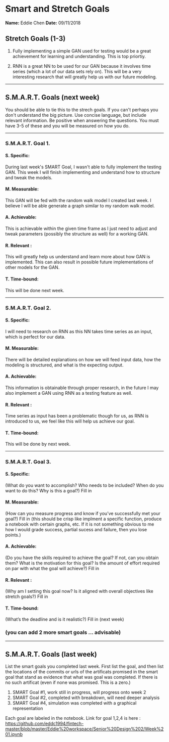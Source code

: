 # Smart and Stretch Goals

**Name:** Eddie Chen
**Date:** 09/11/2018

## Stretch Goals (1-3)

1. Fully implementing a simple GAN used for testing would be a great achievement for learning and understanding. This is top priortiy.

2. RNN is a great NN to be used for our GAN because it involves time series (which a lot of our data sets rely on). This will be a very interesting research that will greatly help us with our future modeling.

----------------------------------------------------------------------------------------------------------------------------------------
## S.M.A.R.T. Goals (next week)

You should be able to tie this to the strech goals. If you can't perhaps you don't understand the big picture.
Use concise language, but include relevant information. Be positive when answering the questions. You must have
3-5 of these and you will be measured on how you do.

----------------------------------------------------------------------------------------------------------------------------------------
### S.M.A.R.T. Goal 1.

#### S. Specific: 
During last week's SMART Goal, I wasn't able to fully implement the testing GAN. This week I will finish implementing and understand how to structure and tweak the models.

#### M. Measurable: 
This GAN will be fed with the random walk model I created last week. I believe I will be able generate a graph similar to my random walk model.

#### A. Achievable: 
This is achievable within the given time frame as I just need to adjust and tweak parameters (possibly the structure as well) for a working GAN.

#### R. Relevant :
This will greatly help us understand and learn more about how GAN is implemented. This can also result in possible future implementations of other models for the GAN.

#### T. Time-bound: 
This will be done next week.

----------------------------------------------------------------------------------------------------------------------------------------
### S.M.A.R.T. Goal 2.

#### S. Specific: 
I will need to research on RNN as this NN takes time series as an input, which is perfect for our data.

#### M. Measurable: 
There will be detailed explanations on how we will feed input data, how the modeling is structured, and what is the expecting output.

#### A. Achievable: 
This information is obtainable through proper research, in the future I may also implement a GAN using RNN as a testing feature as well.

#### R. Relevant :
Time series as input has been a problematic though for us, as RNN is introduced to us, we feel like this will help us achieve our goal.

#### T. Time-bound: 
This will be done by next week.

----------------------------------------------------------------------------------------------------------------------------------------
### S.M.A.R.T. Goal 3.

#### S. Specific: 
(What do you want to accomplish? Who needs to be included? When do you want to do this? Why is this a goal?)
Fill in

#### M. Measurable: 
(How can you measure progress and know if you’ve successfully met your goal?)
Fill in (this should be crisp like implment a specific function, produce a notebook with certain graphs, etc. If it is not something
obvious to me how I would grade success, partial sucess and failure, then you lose points.)

#### A. Achievable: 
(Do you have the skills required to achieve the goal? If not, can you obtain them? What is the motivation for this goal? Is the amount of effort required on par with what the goal will achieve?)
Fill in

#### R. Relevant :
(Why am I setting this goal now? Is it aligned with overall objectives like stretch goals?)
Fill in

#### T. Time-bound: 
(What’s the deadline and is it realistic?)
Fill in (next week)

### (you can add 2 more smart goals ... advisable)

----------------------------------------------------------------------------------------------------------------------------------------
## S.M.A.R.T. Goals (last week)

List the smart goals you completed last week. First list the goal, and then list the locations of the commits or urls of the artificats promised in the smart goal that stand as evidence that what was goal was completed. If there is no such artificat (even if none was promised. This is a zero.)

1) SMART Goal #1, work still in progress, will progress onto week 2
2) SMART Goal #2, completed with breakdown, will need deeper analysis
3) SMART Goal #4, simulation was completed with a graphical representation

Each goal are labeled in the notebook.
Link for goal 1,2,4 is here : https://github.com/eddc1994/fintech-master/blob/master/Eddie%20workspace/Senior%20Design%202/Week%201.ipynb
